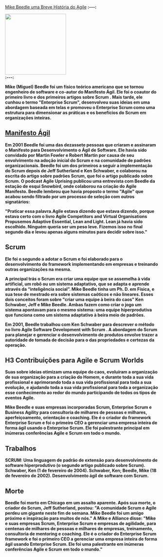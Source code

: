 [<strog>Mike Beedle uma Breve História do Agile<strong/>](https://www.zentao.pm/blog/a-brief-history-of-agile-mike-beedle-tragic-loss-to-the-scrum-community-1086.html)
:---:
<div Mike Beedle="center">
<img src="https://user-images.githubusercontent.com/112489062/191096064-56b1eed9-ff06-4082-8938-ae93b2743ca5.jpg" width="200px" />
</div>
:---:

Mike (Miguel) Beedle foi um físico teórico americano que se tornou engenheiro de software e co-autor do Manifesto Ágil. Ele foi o coautor do primeiro livro e dos primeiros artigos sobre Scrum . Mais tarde, ele cunhou o termo "Enterprise Scrum", desenvolveu suas ideias em uma abordagem baseada em telas e promoveu o Enterprise Scrum como uma estrutura para dimensionar as práticas e os benefícios do Scrum em organizações inteiras.

[Manifesto Ágil](https://www.objective.com.br/insights/manifesto-agil/#:~:text=12%20princ%C3%ADpios%20do%20Manifesto%20%C3%81gil&text=%E2%80%9CNossa%20maior%20prioridade%20%C3%A9%20satisfazer,vantagem%20competitiva%20para%20o%20cliente%E2%80%9D)
---
Em 2001 Beedle foi uma das dezassete pessoas que criaram e assinaram o Manifesto para Desenvolvimento o Ágil de Software. Ele havia sido convidado por Martin Fowler e Robert Martin por causa de seu envolvimento na adoção inicial do Scrum e na comunidade de padrões organizacionais. Beedle foi um dos primeiros a seguir a implementação do Scrum depois de Jeff Sutherland e Ken Schwaber, e colaborou na escrita do artigo sobre padrões Scrum, que foi o artigo publicado sobre Scrum. O podcast Agile Uprising publicou uma entrevista com Beedle da estação de esqui Snowbird, onde colaborou na criação do Agile Manifesto. Beedle lembrou que havia proposto o termo "Agile" que acabou sendo filtrado por um processo de seleção com outros signatários:

"Praticar essa palavra.Agile estava dizendo que estava dizendo, porque estava certo com o livro Agile Competitors and Virtual Organisations Propusemos Adaptive Essential, Lean and Light. Lean já havia sido escolhido. Ninguém queria ser um peso leve. Fizemos isso no final segundo dia e levou apenas alguns minutos para decidir sobre isso."

Scrum
---
Ele foi o segundo a adotar o Scrum e foi elaborado para o desenvolvimento do framework implementando em empresas e treinando outras organizações na mesma.

A principal trás o Scrum era criar uma equipe que se assemelha à vida artificial, um robô ou um sistema adaptativo, que se adapta e aprende através da “inteligência social”. Mike Beedle tinha um Ph. D. em Física, e sua tese de mestrado era sobre sistemas caóticos e não lineares. Esses dois conceitos foram sobre "criar uma equipe à beira do caos" Ken Schwaber, Jeff e Mike Beedle. Ambas fazem como criar o jogo um sistema apontavam para o mesmo sistema: uma equipe hiperprodutiva que funciona como um sistema adaptativo à beira meio de padrões.

Em 2001, Beedle trabalhou com Ken Schwaber para descrever o método no livro Agile Software Development with Scrum . A abordagem do Scrum para planejar e gerenciar o desenvolvimento de produtos envolve trazer a autoridade de tomada de decisão para o das propriedades e certezas da operação.

H3 Contribuições para Agile e Scrum Worlds
---
Suas sobre ideias otimizam uma equipe do caos, evoluíram a organização de sua organização para a criação do Homem, e durante toda a sua vida profissional e aprimorando toda a sua vida profissional para toda a sua evolução, e ajudando toda a sua vida profissional para toda a organização esse conhecimento ao redor do mundo participando de todos os tipos de eventos Agile.

Mike Beedle e suas empresas incorporadas Scrum, Enterprise Scrum e Business Agility para consultoria de milhares de pessoas e milhares, aperfeiçoamento, orientação e coaching. Ele é o criador do framework Enterprise Scrum e foi o primeiro CEO a gerenciar uma empresa inteira de forma ágil usando o Enterprise Scrum. Ele foi palestrante principal em inúmeras conferências Agile e Scrum em todo o mundo.

Trabalhos
---
SCRUM: Uma linguagem de padrão de extensão para desenvolvimento de software hiperprodutivo (o segundo artigo publicado sobre Scrum). Schwaber, Ken (1 de fevereiro de 2004). Schwaber, Ken; Beedle, Mike (18 de fevereiro de 2002). Desenvolvimento ágil de software com Scrum.

Morte
---
Beedle foi morto em Chicago em um assalto aparente. 
Após sua morte, o criador do Scrum, Jeff Sutherland, postou: "A comunidade Scrum e Agile perdeu um gigante neste fim de semana. Mike Beedle foi um amigo próximo e inspiração para muitos de nós."  A Mike e Alliance disse: "Mike e suas empresas Scrum, Enterprise Scrum e empresas de agilidade, para centenas de milhares de pessoas e milhares de empresas, treinamento, consultoria de mentoring e coaching. Ele é o criador do Enterprise Scrum framework e foi o primeiro CEO a gerenciar uma empresa inteira de forma ágil usando Enterprise Scrum. Ele foi uma palestrante em inúmeras conferências Agile e Scrum em todo o mundo."
